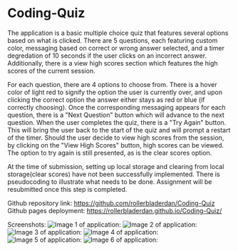 # Coding-Quiz

The application is a basic multiple choice quiz that features several options based on what is clicked. There are 5 questions, each featuring custom color, messaging based on correct or wrong answer selected, and a timer degredation of 10 seconds if the user clicks on an incorrect answer. Additionally, there is a view high scores section which features the high scores of the current session. 

For each question, there are 4 options to choose from. There is a hover color of light red to signify the option the user is currently over, and upon clicking the correct option the answer either stays as red or blue (if correctly choosing). Once the corresponding messaging appears for each question, there is a "Next Question" button which will advance to the next question. When the user completes the quiz, there is a "Try Again" button. This will bring the user back to the start of the quiz and will prompt a restart of the timer. Should the user decide to view high scores from the session, by clicking on the "View High Scores" button, high scores can be viewed. The option to try again is still presented, as is the clear scores option.

At the time of submission, setting up local storage and clearing from local storage(clear scores) have not been successfully implemented. There is pseudocoding to illustrate what needs to be done. Assignment will be resubmitted once this step is completed. 

Github repository link: https://github.com/rollerbladerdan/Coding-Quiz
Github pages deployment: https://rollerbladerdan.github.io/Coding-Quiz/

Screenshots: 
![Image 1 of application:](https://github.com/rollerbladerdan/Coding-Quiz/blob/90aa3cc8d8b00a804092dd19fdefe3fbeb1e1d5f/Screenshots/Screen%20Shot%202021-07-07%20at%209.04.09%20PM.png)
![Image 2 of application:](https://github.com/rollerbladerdan/Coding-Quiz/blob/90aa3cc8d8b00a804092dd19fdefe3fbeb1e1d5f/Screenshots/Screen%20Shot%202021-07-07%20at%209.04.18%20PM.png)
![Image 3 of application:](https://github.com/rollerbladerdan/Coding-Quiz/blob/90aa3cc8d8b00a804092dd19fdefe3fbeb1e1d5f/Screenshots/Screen%20Shot%202021-07-07%20at%209.04.27%20PM.png)
![Image 4 of application:](https://github.com/rollerbladerdan/Coding-Quiz/blob/90aa3cc8d8b00a804092dd19fdefe3fbeb1e1d5f/Screenshots/Screen%20Shot%202021-07-07%20at%209.04.53%20PM.png)
![Image 5 of application:](https://github.com/rollerbladerdan/Coding-Quiz/blob/90aa3cc8d8b00a804092dd19fdefe3fbeb1e1d5f/Screenshots/Screen%20Shot%202021-07-07%20at%209.05.08%20PM.png)
![Image 6 of application:](https://github.com/rollerbladerdan/Coding-Quiz/blob/90aa3cc8d8b00a804092dd19fdefe3fbeb1e1d5f/Screenshots/Screen%20Shot%202021-07-07%20at%209.05.15%20PM.png)
 
 